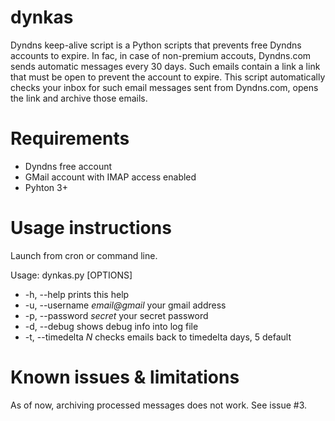 dynkas
======
Dyndns keep-alive script is a Python scripts that prevents free Dyndns accounts to expire. In fac, in case of non-premium accouts, Dyndns.com sends automatic messages 
every 30 days. Such emails contain a link a link that must be open to prevent the account to expire. 
This script automatically checks your inbox for such email messages sent from Dyndns.com, opens the link and archive those emails.

Requirements
============
* Dyndns free account
* GMail account with IMAP access enabled
* Pyhton 3+

Usage instructions
==================
Launch from cron or command line.

Usage: dynkas.py [OPTIONS]
* -h, --help                             prints this help
* -u, --username  _email@gmail_          your gmail address
* -p, --password  _secret_               your secret password
* -d, --debug                            shows debug info into log file
* -t, --timedelta _N_                    checks emails back to timedelta days, 5 default

Known issues & limitations
==========================
As of now, archiving processed messages does not work. See issue #3.
